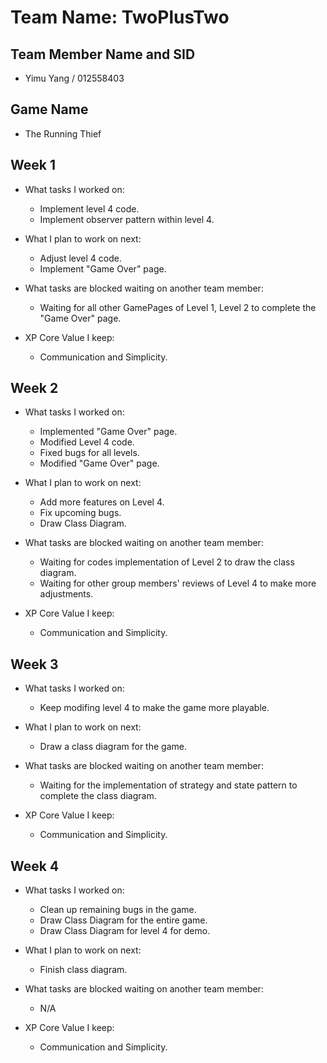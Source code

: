 # Team Name: TwoPlusTwo

## Team Member Name and SID

* Yimu Yang / 012558403

## Game Name

* The Running Thief

## Week 1

* What tasks I worked on:
	
	* Implement level 4 code.
	* Implement observer pattern within level 4.

* What I plan to work on next:

	* Adjust level 4 code.
	* Implement "Game Over" page.

* What tasks are blocked waiting on another team member:

	* Waiting for all other GamePages of Level 1, Level 2 to complete the "Game Over" page.

* XP Core Value I keep:

	* Communication and Simplicity.

## Week 2

* What tasks I worked on:
	
	* Implemented "Game Over" page.
	* Modified Level 4 code.
	* Fixed bugs for all levels.
	* Modified "Game Over" page.

* What I plan to work on next:

	* Add more features on Level 4.
	* Fix upcoming bugs.
	* Draw Class Diagram.

* What tasks are blocked waiting on another team member:

	* Waiting for codes implementation of Level 2 to draw the class diagram.
	* Waiting for other group members' reviews of Level 4 to make more adjustments.

* XP Core Value I keep:

	* Communication and Simplicity.


## Week 3

* What tasks I worked on:
	
	* Keep modifing level 4 to make the game more playable.

* What I plan to work on next:

	* Draw a class diagram for the game.

* What tasks are blocked waiting on another team member:

	* Waiting for the implementation of strategy and state pattern to complete the class diagram.

* XP Core Value I keep:

	* Communication and Simplicity.

## Week 4

* What tasks I worked on:
	
	* Clean up remaining bugs in the game.
	* Draw Class Diagram for the entire game.
	* Draw Class Diagram for level 4 for demo.

* What I plan to work on next:
	
	* Finish class diagram.

* What tasks are blocked waiting on another team member:

	* N/A

* XP Core Value I keep:

	* Communication and Simplicity.

